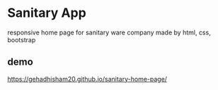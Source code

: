 # Sanitary App
responsive home page for sanitary ware company made by html, css, bootstrap
## demo
https://gehadhisham20.github.io/sanitary-home-page/
